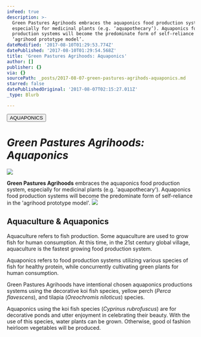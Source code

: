 ```yaml
---
inFeed: true
description: >-
  Green Pastures Agrihoods embraces the aquaponics food production system,
  especially for medicinal plants (e.g. ‘aquapothecary’). Aquaponics food
  production systems will become the predominate form of self-reliance in the
  ‘agrihood prototype model’.
dateModified: '2017-08-10T01:29:53.774Z'
datePublished: '2017-08-10T01:29:54.568Z'
title: 'Green Pastures Agrihoods: Aquaponics'
author: []
publisher: {}
via: {}
sourcePath: _posts/2017-08-07-green-pastures-agrihods-aquaponics.md
starred: false
datePublishedOriginal: '2017-08-07T02:15:27.011Z'
_type: Blurb

---
```

<button data-role="cta" style="">AQUAPONICS</button>

# _**Green Pastures Agrihoods: Aquaponics**_
![](https://the-grid-user-content.s3-us-west-2.amazonaws.com/022c92fe-ec46-4932-8a4f-b4403c0eb2f0.jpg)

**Green Pastures Agrihoods** embraces the aquaponics food production system, especially for medicinal plants (e.g. 'aquapothecary'). Aquaponics food production systems will become the predominate form of self-reliance in the 'agrihood prototype model'.
![](https://the-grid-user-content.s3-us-west-2.amazonaws.com/add62ef1-2a76-4065-8779-eb7185808152.jpg)

## Aquaculture & Aquaponics

Aquaculture refers to fish production. Some aquaculture are used to grow fish for human consumption. At this time, in the 21st century global village, aquaculture is the fastest growing food production system.

Aquaponics refers to food production systems utilizing various species of fish for healthy protein, while concurrently cultivating green plants for human consumption.

Green Pastures Agrihoods have intentional chosen aquaponics productions systems using the decorative koi fish species, yellow perch (_Perca flavescens_), and tilapia (_Oreochromis niloticus_) species.

Aquaponics using the koi fish species (_Cyprinus rubrofuscus_) are for decorative ponds and utter enjoyment in celebrating their beauty. With the use of this species, water plants can be grown. Otherwise, good ol fashion heirloom vegetables will be produced.